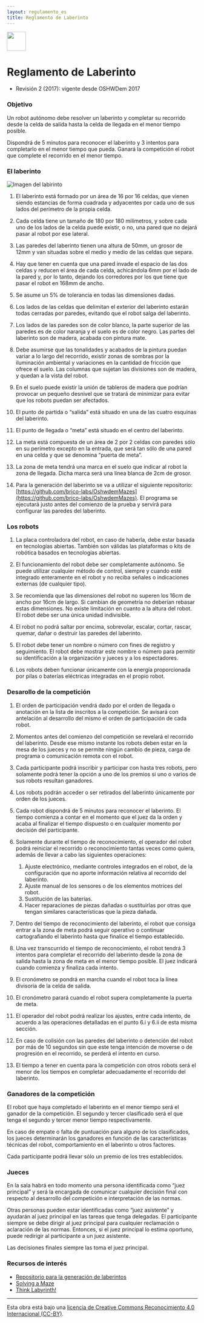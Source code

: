 ```yaml
---
layout: regulamento_es
title: Reglamento de Laberinto
---
```

[<img src="https://upload.wikimedia.org/wikipedia/commons/thumb/6/64/Flag_of_Galicia.svg/300px-Flag_of_Galicia.svg.png" width="50">](labirinto_gl)

# Reglamento de Laberinto

  - Revisión 2 (2017): vigente desde OSHWDem 2017

### Objetivo

Un robot autónomo debe resolver un laberinto y completar su recorrido desde la celda de salida hasta la celda de llegada en el menor tiempo posible.

Dispondrá de 5 minutos para reconocer el laberinto y 3 intentos para completarlo en el menor tiempo que pueda. Ganará la competición el robot que complete el recorrido en el menor tiempo.

### El laberinto

![Imagen del labirinto](img/maze_finish_line.jpg)

1. El laberinto está formado por un área de 16 por 16 celdas, que vienen siendo estancias de forma cuadrada y adyacentes por cada uno de sus lados del perímetro de la propia celda.

2. Cada celda tiene un tamaño de 180 por 180 milímetros, y sobre cada uno de los lados de la celda puede existir, o no, una pared que no dejará pasar al robot por ese lateral.

3. Las paredes del laberinto tienen una altura de 50mm, un grosor de 12mm y van situadas sobre el medio y medio de las celdas que separa.

4. Hay que tener en cuenta que una pared invade el espacio de las dos celdas y reducen el área de cada celda, achicándola 6mm por el lado de la pared y, por lo tanto, dejando los corredores por los que tiene que pasar el robot en 168mm de ancho.

5. Se asume un 5% de tolerancia en todas las dimensiones dadas.

6. Los lados de las celdas que delimitan el exterior del laberinto estarán todas cerradas por paredes, evitando que el robot salga del laberinto.

7. Los lados de las paredes son de color blanco, la parte superior de las paredes es de color naranja y el suelo es de color negro. Las partes del laberinto son de madera, acabada con pintura mate.

8. Debe asumirse que las tonalidades y acabados de la pintura puedan variar a lo largo del recorrido, existir zonas de sombras por la iluminación ambiental y variaciones en la cantidad de fricción que ofrece el suelo. Las columnas que sujetan las divisiones son de madera, y quedan a la vista del robot.

9. En el suelo puede existir la unión de tableros de madera que podrían provocar un pequeño desnivel que se tratará de minimizar para evitar que los robots puedan ser afectados.

10. El punto de partida o “salida” está situado en una de las cuatro esquinas del laberinto.

11. El punto de llegada o “meta” está situado en el centro del laberinto.

12. La meta está compuesta de un área de 2 por 2 celdas con paredes sólo en su perímetro excepto en la entrada, que será tan sólo de una pared en una celda y que se denomina “puerta de meta”.

13. La zona de meta tendrá una marca en el suelo que indicar al robot la zona de llegada.
Dicha marca será una línea blanca de 2cm de grosor.

14. Para la generación del laberinto se va a utilizar el siguiente repositorio: [https://github.com/brico-labs/OshwdemMazes](https://github.com/brico-labs/OshwdemMazes). El programa se ejecutará justo antes del comienzo de la prueba y servirá para configurar las paredes del laberinto.

### Los robots

1. La placa controladora del robot, en caso de haberla, debe estar basada en tecnologías abiertas. También son válidas las plataformas o kits de robótica basados en tecnologías abiertas.

2. El funcionamiento del robot debe ser completamente autónomo. Se puede utilizar cualquier método de control, siempre y cuando esté integrado enteramente en el robot y no reciba señales o indicaciones externas (de cualquier tipo).

3. Se recomienda que las dimensiones del robot no superen los 16cm de ancho por 16cm de largo. Si cambian de geometría no deberían rebasar estas dimensiones. No existe limitación en cuanto a la altura del robot. El robot debe ser una única unidad indivisible.

4. El robot no podrá saltar por encima, sobrevolar, escalar, cortar, rascar, quemar, dañar o destruir las paredes del laberinto.
5. El robot debe tener un nombre o número con fines de registro y seguimiento. El robot debe mostrar este nombre o número para permitir su identificación a la organización y jueces y a los espectadores.

6. Los robots deben funcionar únicamente con la energía proporcionada por pilas o baterías eléctricas integradas en el propio robot.

### Desarollo de la competición

1. El orden de participación vendrá dado por el orden de llegada o anotación en la lista de inscritos a la competición. Se avisará con antelación al desarrollo del mismo el orden de participación de cada robot.

2. Momentos antes del comienzo del competición se revelará el recorrido del laberinto. Desde ese mismo instante los robots deben estar en la mesa de los jueces y no se permite ningún cambio de pieza, carga de programa o comunicación remota con el robot.

3. Cada participante podrá inscribir y participar con hasta tres robots, pero solamente podrá tener la opción a uno de los premios si uno o varios de sus robots resultan ganadores.

4. Los robots podrán acceder o ser retirados del laberinto únicamente por orden de los jueces.

5. Cada robot dispondrá de 5 minutos para reconocer el laberinto. El tiempo comienza a contar en el momento que el juez da la orden y acaba al finalizar el tiempo dispuesto o en cualquier momento por decisión del participante.

6. Solamente durante el tiempo de reconocimiento, el operador del robot podrá reiniciar el recorrido o reconocimiento tantas veces como quiera, además de llevar a cabo las siguientes operaciones:

    1. Ajuste electrónico, mediante controles integrados en el robot, de la configuración que no aporte información relativa al recorrido del laberinto.
    2. Ajuste manual de los sensores o de los elementos motrices del robot.
    3. Sustitución de las baterías.
    4. Hacer reparaciones de piezas dañadas o sustituirlas por otras que tengan similares características que la pieza dañada.

7. Dentro del tiempo de reconocimiento del laberinto, el robot que consiga entrar a la zona de meta podrá seguir operativo o continuar cartografiando el laberinto hasta que finalice el tiempo establecido.

8. Una vez transcurrido el tiempo de reconocimiento, el robot tendrá 3 intentos para completar el recorrido del laberinto desde la zona de salida hasta la zona de meta en el menor tiempo posible. El juez indicará cuando comienza y finaliza cada intento.

9. El cronómetro se pondrá en marcha cuando el robot toca la línea divisoria de la celda de salida.

10. El cronómetro parará cuando el robot supera completamente la puerta de meta.

11. El operador del robot podrá realizar los ajustes, entre cada intento, de acuerdo a las operaciones detalladas en el punto 6.i y 6.ii de esta misma sección.

12. En caso de colisión con las paredes del laberinto o detención del robot por más de 10 segundos sin que este tenga intención de moverse o de progresión en el recorrido, se perderá el intento en curso.

13. El tiempo a tener en cuenta para la competición con otros robots será el menor de los tiempos en completar adecuadamente el recorrido del laberinto.

### Ganadores de la competición

El robot que haya completado el laberinto en el menor tiempo será el ganador de la competición. El segundo y tercer clasificado será el que tenga el segundo y tercer menor tiempo respectivamente.

En caso de empate o falta de puntuación para alguno de los clasificados, los jueces determinarán los ganadores en función de las características técnicas del robot, comportamiento en el laberinto u otros factores.

Cada participante podrá llevar sólo un premio de los tres establecidos.

### Jueces

En la sala habrá en todo momento una persona identificada como “juez principal” y será la encargada de comunicar cualquier decisión final con respecto al desarrollo del competición e interpretación de las normas.

Otras personas pueden estar identificadas como “juez asistente” y ayudarán al juez principal en las tareas que tenga delegadas. El participante siempre se debe dirigir al juez principal para cualquier reclamación o aclaración de las normas. Entonces, si el juez principal lo estima oportuno, puede redirigir al participante a un juez asistente.

Las decisiones finales siempre las toma el juez principal.

### Recursos de interés

  * [Repositorio para la generación de laberintos](https://github.com/brico-labs/OshwdemMazes)
  * [Solving a Maze](https://www.cs.bu.edu/teaching/alg/maze/)
  * [Think Labyrinth!](http://www.astrolog.org/labyrnth.htm)


----

Esta obra está bajo una [licencia de Creative Commons Reconocimiento 4.0 Internacional (CC-BY)](http://creativecommons.org/licenses/by/4.0/).
